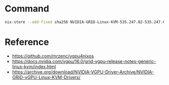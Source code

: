 # Command
```sh
nix-store --add-fixed sha256 NVIDIA-GRID-Linux-KVM-535.247.02-535.247.01-539.28.zip
```

# Reference
- https://github.com/mrzenc/vgpu4nixos
- https://docs.nvidia.com/vgpu/16.0/grid-vgpu-release-notes-generic-linux-kvm/index.html
- https://archive.org/download/NVIDIA-VGPU-Driver-Archive/NVIDIA-GRID-vGPU-Linux-KVM-Drivers/
